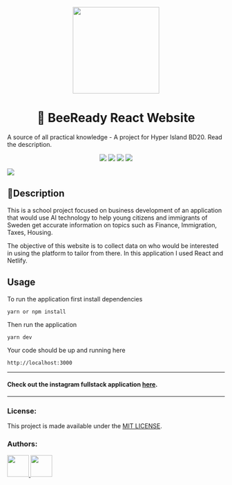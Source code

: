 <p align="center">
  <img align="center" src="https://res.cloudinary.com/yarapolana/image/upload/v1580563219/bee-ready/logo_ubaxv4.png" width="200" />
</p>

<h1 align="center">🐝 BeeReady React Website</h1>
<p>A source of all practical knowledge - A project for Hyper Island BD20. Read the description.</p>

<p align="center">
  <img src="https://img.shields.io/github/package-json/dependency-version/yarapolana/facebook-webpack-front/react.svg" >
  <img src="https://img.shields.io/netlify/e7655818-34d1-4c4c-9efa-fa6b86d69d85" />
  <img src="https://img.shields.io/github/license/yarapolana/facebook-webpack-front.svg" >
  <a href="https://yarapolana.com"><img src="https://img.shields.io/badge/createdby-yarapolana-red.svg" ></a>
</p>

<img src="https://res.cloudinary.com/yarapolana/image/upload/v1580563742/bee-ready/cover_cbz8nd.jpg" >

<h2>🚀Description </h2>
<p id="description">
  This is a school project focused on business development of an application that would use AI technology to help young citizens and immigrants of Sweden get accurate information on topics such as Finance, Immigration, Taxes, Housing.</p> 

<p>The objective of this website is to collect data on who would be interested in using the platform to tailor from there. In this application I used React and Netlify.
</p>

<h2>Usage</h2>
<p>To run the application first install dependencies</p>

```
yarn or npm install
```

<p>Then run the application</p>

```
yarn dev
```

<p>Your code should be up and running here</p>

```http://localhost:3000```

---

<h4> Check out the instagram fullstack application <a href="https://github.com/yarapolana/instagram-fullstack-clone">here</a>.</h4>

---
### License:

This project is made available under the [MIT LICENSE](LICENSE.md).

### Authors:

<p>
  <a href="https://github.com/yarapolana">
    <img src="https://avatars0.githubusercontent.com/u/19730118?s=460&v=4" width="50" height="50">
  </a>
  <a href="https://dotcode.is">
    <img src="https://dotcode.is/images/logo_dark.svg" width="50" height="50">
  </a>
</p>
